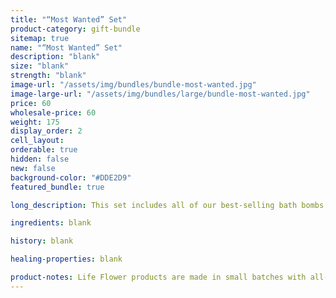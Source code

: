 ```yaml
---
title: "“Most Wanted” Set"
product-category: gift-bundle
sitemap: true
name: "“Most Wanted” Set"
description: "blank"
size: "blank"
strength: "blank"
image-url: "/assets/img/bundles/bundle-most-wanted.jpg"
image-large-url: "/assets/img/bundles/large/bundle-most-wanted.jpg"
price: 60
wholesale-price: 60
weight: 175
display_order: 2
cell_layout:
orderable: true
hidden: false
new: false
background-color: "#DDE2D9"
featured_bundle: true

long_description: This set includes all of our best-selling bath bombs. The Crystal Visions, Aphrodite, Flower Child, Sativa and Limonene. A bomb for every person or mood. The perfect ‘value pack’ for gifting to friends or to keep as a secret self-care stash for yourself. Originally priced at $75, discounted to $60!

ingredients: blank

history: blank

healing-properties: blank

product-notes: Life Flower products are made in small batches with all-natural and boutique ingredients. Orders are processed and shipped in 7-10 days.
---
```

